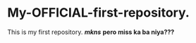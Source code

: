 # My-OFFICIAL-first-repository.
This is my first repository. 
**_mkns_**
**pero miss ka ba niya???**

